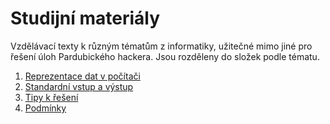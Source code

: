 # Studijní materiály

Vzdělávací texty k různým tématům z informatiky, užitečné mimo jiné pro řešení úloh Pardubického hackera. Jsou rozděleny do složek podle tématu.

1. [Reprezentace dat v počítači](/studijni-materialy/01-reprezentace-dat-v-pocitaci)
2. [Standardní vstup a výstup](/studijni-materialy/02-standardni-vstup-a-vystup)
3. [Tipy k řešení](/studijni-materialy/03-tipy-k-reseni)
4. [Podmínky](/studijni-materialy/04-podminky)
